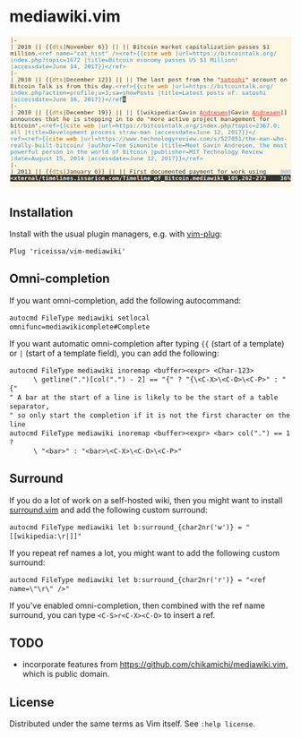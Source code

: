# mediawiki.vim

![](https://raw.githubusercontent.com/riceissa/vim-mediawiki/gh-pages/actionshot.gif)

## Installation

Install with the usual plugin managers, e.g. with
[vim-plug](https://github.com/junegunn/vim-plug):

```vim
Plug 'riceissa/vim-mediawiki'
```

## Omni-completion

If you want omni-completion, add the following autocommand:

```vim
autocmd FileType mediawiki setlocal omnifunc=mediawikicomplete#Complete
```

If you want automatic omni-completion after typing `{{` (start of a template)
or `|` (start of a template field), you can add the following:

```vim
autocmd FileType mediawiki inoremap <buffer><expr> <Char-123>
      \ getline(".")[col(".") - 2] == "{" ? "{\<C-X>\<C-O>\<C-P>" : "{"
" A bar at the start of a line is likely to be the start of a table separator,
" so only start the completion if it is not the first character on the line
autocmd FileType mediawiki inoremap <buffer><expr> <bar> col(".") == 1 ?
      \ "<bar>" : "<bar>\<C-X>\<C-O>\<C-P>"
```

## Surround

If you do a lot of work on a self-hosted wiki, then you might want to install
[surround.vim](https://github.com/tpope/vim-surround) and add the following
custom surround:

```vim
autocmd FileType mediawiki let b:surround_{char2nr('w')} = "[[wikipedia:\r|]]"
```

If you repeat ref names a lot, you might want to add the following custom
surround:

```vim
autocmd FileType mediawiki let b:surround_{char2nr('r')} = "<ref name=\"\r\" />"
```

If you've enabled omni-completion, then combined with the ref name surround,
you can type `<C-S>r<C-X><C-O>` to insert a ref.

## TODO

- incorporate features from <https://github.com/chikamichi/mediawiki.vim>, which
  is public domain.

## License

Distributed under the same terms as Vim itself. See `:help license`.
